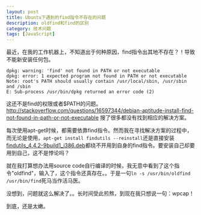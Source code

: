 ```yaml
---
layout: post
title: Ubuntu下遇到的find指令不存在的问题
description: oldfind和find的区别
category: 技术问题
tags: [JavaScript]
---
```


最近，在我的工作机器上，不知道出于何种原因，find指令出其地不存在？！导致不能新安装任何包。

```
dpkg: warning: 'find' not found in PATH or not executable
dpkg: error: 1 expected program not found in PATH or not executable
Note: root's PATH should usually contain /usr/local/sbin, /usr/sbin and /sbin
E: Sub-process /usr/bin/dpkg returned an error code (2)
```

这还不是find的权限或者$PATH的问题。<http://stackoverflow.com/questions/16597344/debian-aptitude-install-find-not-found-in-path-or-not-executable>
搜了很多都没有找到相应的解决方案。

每次使用apt-get时候，都需要依靠find指令。然而我在寻找解决方案的过程中，而无论是使用，`apt-get install findutils --reinstall`还是直接安装
[findutils_4.4.2-9build1_i386.deb](https://launchpad.net/ubuntu/wily/i386/findutils/4.4.2-9build1)都绕不开用到自身的find指令。要安装自己却要用到自己，这不是悖论吗？

就在我打算想办法用source code自行编译的时候，我无意中看到了这个指令"oldfind"，输入了，这个指令还真存在。。于是一句`ln -s /usr/bin/oldfind /usr/bin/find`死马当作活马医。

没想到，问题就这么解决了。。长时间受此煎熬，到现在我只想说一句：wpcap！

到底，还是太嫩。

